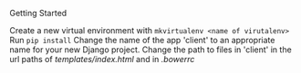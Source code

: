 Getting Started

  Create a new virtual environment with `mkvirtualenv <name of virutalenv>`
  Run `pip install`
  Change the name of  the app 'client' to an appropriate name for your new Django project.
  Change the path to files in 'client' in the url paths of <i>templates/index.html</i> and in <i>.bowerrc</i>
